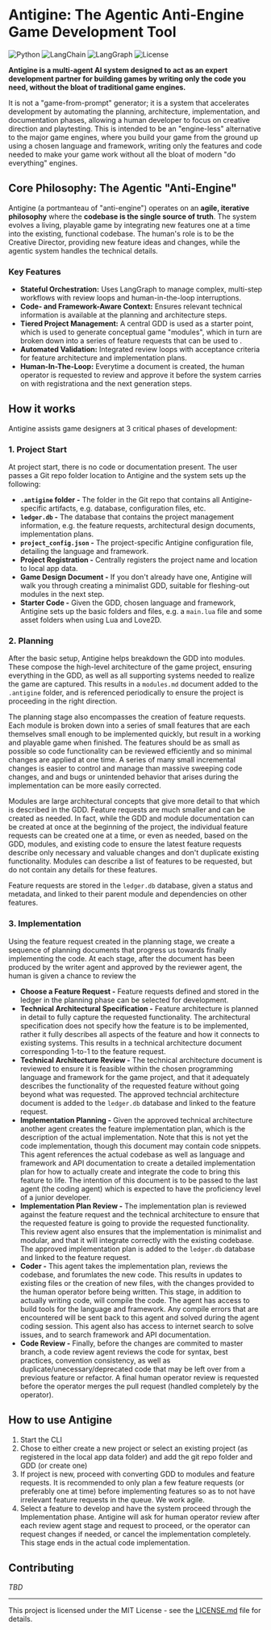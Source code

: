 # Antigine: The Agentic Anti-Engine Game Development Tool

![Python](https://img.shields.io/badge/python-3.11+-blue.svg)
![LangChain](https://img.shields.io/badge/LangChain-Integration-green)
![LangGraph](https://img.shields.io/badge/LangGraph-Orchestration-orange)
![License](https://img.shields.io/badge/License-MIT-yellow.svg)

**Antigine is a multi-agent AI system designed to act as an expert development partner for building games by writing only the code you need, without the bloat of traditional game engines.**

It is not a "game-from-prompt" generator; it is a system that accelerates development by automating the planning, architecture, implementation, and documentation phases, allowing a human developer to focus on creative direction and playtesting. This is intended to be an "engine-less" alternative to the major game engines, where you build your game from the ground up using a chosen language and framework, writing only the features and code needed to make your game work without all the bloat of modern "do everything" engines.

## Core Philosophy: The Agentic "Anti-Engine"

Antigine (a portmanteau of "anti-engine") operates on an **agile, iterative philosophy** where the **codebase is the single source of truth**. The system evolves a living, playable game by integrating new features one at a time into the existing, functional codebase. The human's role is to be the Creative Director, providing new feature ideas and changes, while the agentic system handles the technical details.

### Key Features
- **Stateful Orchestration:** Uses LangGraph to manage complex, multi-step workflows with review loops and human-in-the-loop interruptions.
- **Code- and Framework-Aware Context:** Ensures relevant technical information is available at the planning and architecture steps.
- **Tiered Project Management:** A central GDD is used as a starter point, which is used to generate conceptual game "modules", which in turn are broken down into a series of feature requests that can be used to .
- **Automated Validation:** Integrated review loops with acceptance criteria for feature architecture and implementation plans.
- **Human-In-The-Loop:** Everytime a document is created, the human operator is requested to review and approve it before the system carries on with registrationa and the next generation steps.

## How it works

Antigine assists game designers at 3 critical phases of development:

### 1. Project Start
At project start, there is no code or documentation present. The user passes a Git repo folder location to Antigine and the system sets up the following:
- **`.antigine` folder -** The folder in the Git repo that contains all Antigine-specific artifacts, e.g. database, configuration files, etc.
- **`ledger.db` -** The database that contains the project management information, e.g. the feature requests, architectural design documents, implementation plans.
- **`project_config.json` -** The project-specific Antigine configuration file, detailing the language and framework.
- **Project Registration -** Centrally registers the project name and location to local app data.
- **Game Design Document -** If you don't already have one, Antigine will walk you through creating a minimalist GDD, suitable for fleshing-out modules in the next step.
- **Starter Code -** Given the GDD, chosen language and framework, Antigine sets up the basic folders and files, e.g. a `main.lua` file and some asset folders when using Lua and Love2D.

### 2. Planning
After the basic setup, Antigine helps breakdown the GDD into modules. These compose the high-level architecture of the game project, ensuring everything in the GDD, as well as all supporting systems needed to realize the game are captured. This results in a `modules.md` document added to the `.antigine` folder, and is referenced periodically to ensure the project is proceeding in the right direction.

The planning stage also encompasses the creation of feature requests. Each module is broken down into a series of small features that are each themselves small enough to be implemented quickly, but result in a working and playable game when finished. The features should be as small as possible so code functionality can be reviewed efficiently and so minimal changes are applied at one time. A series of many small incremental changes is easier to control and manage than massive sweeping code changes, and and bugs or unintended behavior that arises during the implementation can be more easily corrected.

Modules are large architectural concepts that give more detail to that which is described in the GDD. Feature requests are much smaller and can be created as needed. In fact, while the GDD and module documentation can be created at once at the beginning of the project, the individual feature requests can be created one at a time, or even as needed, based on the GDD, modules, and existing code to ensure the latest feature requests describe only necessary and valuable changes and don't duplicate existing functionality. Modules can describe a list of features to be requested, but do not contain any details for these features.

Feature requests are stored in the `ledger.db` database, given a status and metadata, and linked to their parent module and dependencies on other features. 

### 3. Implementation
Using the feature request created in the planning stage, we create a sequence of planning documents that progress us towards finally implementing the code. At each stage, after the document has been produced by the writer agent and approved by the reviewer agent, the human is given a chance to review the 
- **Choose a Feature Request -** Feature requests defined and stored in the ledger in the planning phase can be selected for development.
- **Technical Architectural Specification -** Feature architecture is planned in detail to fully capture the requested functionality. The architectural specification does not specify how the feature is to be implemented, rather it fully describes all aspects of the feature and how it connects to existing systems. This results in a technical architecture document corresponding 1-to-1 to the feature request. 
- **Technical Architecture Review -** The technical architecture document is reviewed to ensure it is feasible within the chosen programming language and framework for the game project, and that it adequately describes the functionality of the requested feature without going beyond what was requested. The approved techncial architecture document is added to the `ledger.db` database and linked to the feature request.
- **Implementation Planning -** Given the approved technical architecture another agent creates the feature implementation plan, which is the description of the actual implementation. Note that this is not yet the code implementation, though this document may contain code snippets. This agent references the actual codebase as well as language and framework and API documentation to create a detailed implementation plan for how to actually create and integrate the code to bring this feature to life. The intention of this document is to be passed to the last agent (the coding agent) which is expected to have the proficiency level of a junior developer.
- **Implementation Plan Review -** The implementation plan is reviewed against the feature request and the technical architecture to ensure that the requested feature is going to provide the requested functionality. This review agent also ensures that the implementation is minimalist and modular, and that it will integrate correctly with the existing codebase. The approved implementation plan is added to the `ledger.db` database and linked to the feature request.
- **Coder -** This agent takes the implementation plan, reviews the codebase, and forumlates the new code. This results in updates to existing files or the creation of new files, with the changes provided to the human operator before being written. This stage, in addition to actually writing code, will compile the code. The agent has access to build tools for the language and framework. Any compile errors that are encountered will be sent back to this agent and solved during the agent coding session. This agent also has access to internet search to solve issues, and to search framework and API documentation.
- **Code Review -** Finally, before the changes are commited to master branch, a code review agent reviews the code for syntax, best practices, convention consistency, as well as duplicate/unecessary/deprecated code that may be left over from a previous feature or refactor. A final human operator review is requested before the operator merges the pull request (handled completely by the operator).

## How to use Antigine
 1. Start the CLI
 2. Chose to either create a new project or select an existing project (as registered in the local app data folder) and add the git repo folder and GDD (or create one)
 3. If project is new, proceed with converting GDD to modules and feature requests. It is recommended to only plan a few feature requests (or preferably one at time) before implementing features so as to not have irrelevant feature requests in the queue. We work agile.
 4. Select a feature to develop and have the system proceed through the Implementation phase. Antigine will ask for human operator review after each review agent stage and request to proceed, or the operator can request changes if needed, or cancel the implementation completely. This stage ends in the actual code implementation.

## Contributing

*TBD*

---
This project is licensed under the MIT License - see the [LICENSE.md](LICENSE.md) file for details.
